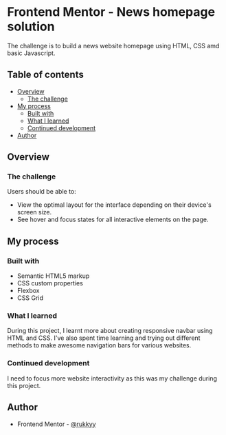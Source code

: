# Frontend Mentor - News homepage solution

The challenge is to build a news website homepage using HTML, CSS amd basic Javascript.


## Table of contents

- [Overview](#overview)
  - [The challenge](#the-challenge)
- [My process](#my-process)
  - [Built with](#built-with)
  - [What I learned](#what-i-learned)
  - [Continued development](#continued-development)
- [Author](#author)


## Overview

### The challenge

Users should be able to:

- View the optimal layout for the interface depending on their device's screen size.
- See hover and focus states for all interactive elements on the page.

## My process

### Built with

- Semantic HTML5 markup
- CSS custom properties
- Flexbox
- CSS Grid

### What I learned

During this project, I learnt more about creating responsive navbar using HTML and CSS. I've also spent time learning and trying out different methods to make awesome navigation bars for various websites.

### Continued development

I need to focus more website interactivity as this was my challenge during this project.

## Author
- Frontend Mentor - [@rukkyy](https://www.frontendmentor.io/profile/rukkky)